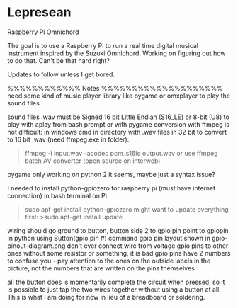 # Lepresean
Raspberry Pi Omnichord

The goal is to use a Raspberry Pi to run a real time digital musical instrument inspired by the Suzuki Omnichord.
Working on figuring out how to do that.
Can't be that hard right?

Updates to follow unless I get bored.

%%%%%%%%%%%% Notes %%%%%%%%%%%%%%%%%%%%
need some kind of music player library like pygame or omxplayer to play the sound files

sound files .wav must be Signed 16 bit Little Endian (S16_LE) or 8-bit (U8) to play with aplay from bash prompt or with pygame
conversion with ffmpeg is not difficult:
in windows cmd in directory with .wav files in 32 bit to convert to 16 bit .wav (need ffmpeg.exe in folder):
>ffmpeg -i input.wav -acodec pcm_s16le output.wav
or use ffmpeg batch AV converter (open source on interweb)

pygame only working on python 2 it seems, maybe just a syntax issue?

I needed to install python-gpiozero for raspberry pi (must have internet connection)
in bash terminal on Pi:
>sudo apt-get install python-gpiozero
might want to update everything first: >sudo apt-get install update

wiring should go ground to button, button side 2 to gpio pin
point to gpiopin in python using Button(gpio pin #) command
gpio pin layout shown in gpio-pinout-diagram.png
don't ever connect wire from voltage gpio pins to other ones without some resistor or something, it is bad
gpio pins have 2 numbers to confuse you - pay attention to the ones on the outside labels in the picture, not the numbers that are written on the pins themselves

all the button does is momentarily complete the circuit when pressed, so it is possible to just tap the two wires together without using a button at all. This is what I am doing for now in lieu of a breadboard or soldering.